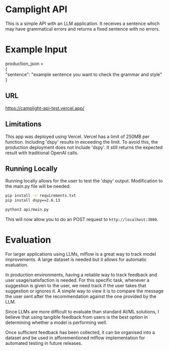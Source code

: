 # Camplight API

This is a simple API with an LLM application. It receives a sentence which may have grammatical errors and returns a
fixed sentence with no errors.

# Example Input

production_json = \
{\
    "sentence": "example sentence you want to check the grammar and style"\
}

## URL

https://camplight-api-test.vercel.app/

## Limitations

This app was deployed using Vercel. Vercel has a limit of 250MB per function. Including 'dspy' results in exceeding
the limit. To avoid this, the production deployment does not include 'dspy'. It still returns the expected result
with traditional OpenAI calls.

## Running Locally

Running locally allows for the user to test the 'dspy' output. Modification to the main.py file will be needed.

```bash
pip install -r requirements.txt
pip install dspy==2.6.13

python3 api/main.py
```

This will now allow you to do an POST request to `http://localhost:3000`.

# Evaluation

For larger applications using LLMs, mlflow is a great way to track
model improvements. A large dataset is needed but it allows for automatic
evaluation.

In production environments, having a reliable way to track feedback and 
user usage/satisfaction is needed. For this specific task, whenever a suggestion
is given to the user, we need track if the user takes that suggestion or ignores it. A simple way to view it is to compare the message the user sent after the recommendation against the one provided 
by the LLM. 

Since LLMs are more difficult to evaluate than standard AI/ML solutions, I believe that using tangible feedback from users is the best option in determining whether a model is performing well.

Once sufficient feedback has been collected, it can be organised into a dataset and be used in afforementioned mlflow implementation for automated testing in future releases.

